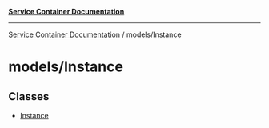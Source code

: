 [**Service Container Documentation**](../../README.md)

***

[Service Container Documentation](../../README.md) / models/Instance

# models/Instance

## Classes

- [Instance](classes/Instance.md)
